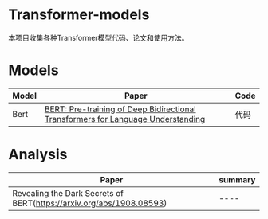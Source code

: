 # Transformer-models

本项目收集各种Transformer模型代码、论文和使用方法。

# Models
| Model| Paper | Code |
| ------ | ------ | ------ |
| Bert |[BERT: Pre-training of Deep Bidirectional Transformers for Language Understanding](https://arxiv.org/abs/1810.04805)| 代码 |



# Analysis
| Paper| summary | 
| ------ | ------ | 
| Revealing the Dark Secrets of BERT(https://arxiv.org/abs/1908.08593)| ---- | 
